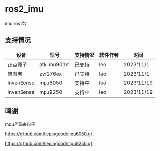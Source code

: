 # ros2_imu
imu ros2包

## 支持情况
| 设备    | 型号    | 支持情况 | 软件作者 | 时间 |
|---------|---------|----------|------|---------|
| 正点原子| atk imu901m | 已支持   | leo   | 2023/11/1 |
| 智游者  | zyf176ex | 已支持   | leo   | 2023/11/1 |
| InvenSense | mpu6050 | 支持中   | leo   | 2023/11/19 |
| InvenSense  | mpu9250 | 支持中   | leo   | 2023/11/19 |

## 鸣谢
mpu代码来自于

https://github.com/hepingood/mpu6050.git

https://github.com/hepingood/mpu9250.git
